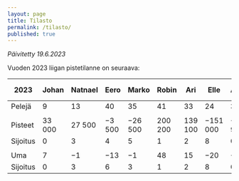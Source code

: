 ```yaml
---
layout: page
title: Tilasto
permalink: /tilasto/
published: true
---
```

*Päivitetty 19.6.2023*

Vuoden 2023 liigan pistetilanne on seuraava: 
<!--- Tähän tulee pisteet, voi käyttää Markdown-taulukkoa.-->
| 2023     | Johan  | Natnael | Eero   | Marko   | Robin   | Ari     | Elle     | Antti   | Haikkari | Johannes |   |   |   |   |   |   |   | Toni   |   |   |   |   |   |   |   |   |   | Tuukka  | Aaron   |   | Tiina   | Onni    | Jesse  | Aleksi F | Dilruba | Jope   |
|----------|--------|---------|--------|---------|---------|---------|----------|---------|----------|----------|---|---|---|---|---|---|---|--------|---|---|---|---|---|---|---|---|---|---------|---------|---|---------|---------|--------|----------|---------|--------|
| Pelejä   | 9      | 13      | 40     | 35      | 41      | 33      | 24       | 3       | 6        | 17       | 0 | 0 | 0 | 0 | 0 | 0 | 0 | 1      | 0 | 0 | 0 | 0 | 0 | 0 | 0 | 0 | 0 | 2       | 1       | 0 | 6       | 10      | 4      | 1        | 3       | 3      |
|          |        |         |        |         |         |         |          |         |          |          |   |   |   |   |   |   |   |        |   |   |   |   |   |   |   |   |   |         |         |   |         |         |        |          |         |        |
| Pisteet  | 33 000 | 27 500  | −3 500 | −26 500 | 200 200 | 139 100 | −151 000 | −21 900 | −11 200  | −142 000 | 0 | 0 | 0 | 0 | 0 | 0 | 0 | 14 800 | 0 | 0 | 0 | 0 | 0 | 0 | 0 | 0 | 0 | −32 500 | −14 900 | 0 | −43 200 | −32 600 | 15 500 | 7 000    | −12 900 | 15 100 |
| Sijoitus | 0      | 3       | 4      | 5       | 1       | 2       | 8        | 0       | 0        | 7        | 0 | 0 | 0 | 0 | 0 | 0 | 0 | 0      | 0 | 0 | 0 | 0 | 0 | 0 | 0 | 0 | 0 | 0       | 0       | 0 | 0       | 6       | 0      | 0        | 0       | 0      |
|          |        |         |        |         |         |         |          |         |          |          |   |   |   |   |   |   |   |        |   |   |   |   |   |   |   |   |   |         |         |   |         |         |        |          |         |        |
| Uma      | 7      | −1      | −13    | −1      | 48      | 15      | −20      | −3      | −8       | −17      | 0 | 0 | 0 | 0 | 0 | 0 | 0 | 3      | 0 | 0 | 0 | 0 | 0 | 0 | 0 | 0 | 0 | −2      | −1      | 0 | 0       | −11     | 3      | 0        | −4      | 2      |
| Sijoitus | 0      | 3       | 6      | 3       | 1       | 2       | 8        | 0       | 0        | 7        | 0 | 0 | 0 | 0 | 0 | 0 | 0 | 0      | 0 | 0 | 0 | 0 | 0 | 0 | 0 | 0 | 0 | 0       | 0       | 0 | 0       | 5       | 0      | 0        | 0       | 0      |
